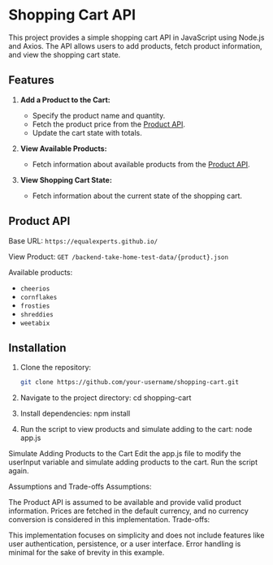 # Shopping Cart API

This project provides a simple shopping cart API in JavaScript using Node.js and Axios. The API allows users to add products, fetch product information, and view the shopping cart state.

## Features

1. **Add a Product to the Cart:**
   - Specify the product name and quantity.
   - Fetch the product price from the [Product API](#product-api).
   - Update the cart state with totals.

2. **View Available Products:**
   - Fetch information about available products from the [Product API](#product-api).

3. **View Shopping Cart State:**
   - Fetch information about the current state of the shopping cart.

## Product API

Base URL: `https://equalexperts.github.io/`

View Product: `GET /backend-take-home-test-data/{product}.json`

Available products:
- `cheerios`
- `cornflakes`
- `frosties`
- `shreddies`
- `weetabix`

## Installation

1. Clone the repository:

   ```bash
   git clone https://github.com/your-username/shopping-cart.git

2. Navigate to the project directory:
   cd shopping-cart
3. Install dependencies:
   npm install
4. Run the script to view products and simulate adding to the cart:
   node app.js

Simulate Adding Products to the Cart
Edit the app.js file to modify the userInput variable and simulate adding products to the cart. Run the script again.

Assumptions and Trade-offs
Assumptions:

The Product API is assumed to be available and provide valid product information.
Prices are fetched in the default currency, and no currency conversion is considered in this implementation.
Trade-offs:

This implementation focuses on simplicity and does not include features like user authentication, persistence, or a user interface.
Error handling is minimal for the sake of brevity in this example.